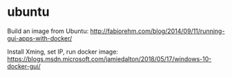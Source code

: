 # ubuntu

Build an image from Ubuntu:
http://fabiorehm.com/blog/2014/09/11/running-gui-apps-with-docker/

Install Xming, set IP, run docker image:
https://blogs.msdn.microsoft.com/jamiedalton/2018/05/17/windows-10-docker-gui/